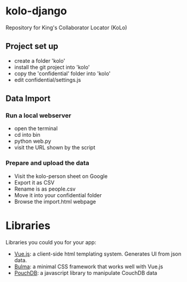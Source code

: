 # kolo-django
Repository for King's Collaborator Locator (KoLo)

## Project set up

* create a folder 'kolo'
* install the git project into 'kolo'
* copy the 'confidential' folder into 'kolo'
* edit confidential/settings.js

## Data Import

### Run a local webserver

* open the terminal
* cd into bin
* python web.py
* visit the URL shown by the script

### Prepare and upload the data
* Visit the kolo-person sheet on Google
* Export it as CSV
* Rename is as people.csv
* Move it into your confidential folder  
* Browse the import.html webpage

# Libraries

Libraries you could you for your app:

* <a href="https://vuejs.org/v2/guide/">Vue.js</a>: a client-side html templating system. Generates UI from json data.
* <a href="bulma.io">Bulma</a>: a minimal CSS framework that works well with Vue.js
* <a href="https://pouchdb.com/getting-started.html">PouchDB</a>: a javascript library to manipulate CouchDB data
